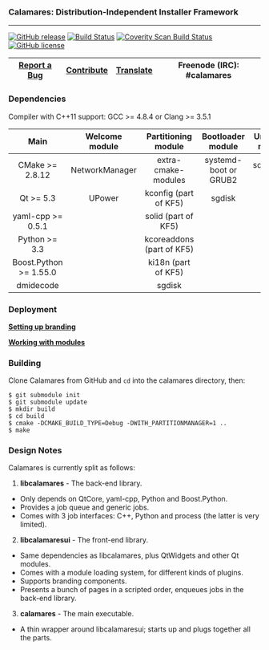 ### Calamares: Distribution-Independent Installer Framework
---------

[![GitHub release](https://img.shields.io/github/release/calamares/calamares.svg)](https://github.com/calamares/calamares/releases)
[![Build Status](https://calamares.io/ci/buildStatus/icon?job=calamares-master)](https://calamares.io/ci/job/calamares-master/)
[![Coverity Scan Build Status](https://scan.coverity.com/projects/5389/badge.svg)](https://scan.coverity.com/projects/5389)
[![GitHub license](https://img.shields.io/github/license/calamares/calamares.svg)](https://github.com/calamares/calamares/blob/master/LICENSE)

| [Report a Bug](https://calamares.io/bugs/) | [Contribute](https://github.com/calamares/calamares/blob/master/HACKING.md) | [Translate](https://www.transifex.com/projects/p/calamares/) | Freenode (IRC): #calamares |
|:-----------------------------------------:|:----------------------:|:-----------------------:|:--------------------------:|

### Dependencies

Compiler with C++11 support: GCC >= 4.8.4 or Clang >= 3.5.1

| Main | Welcome module | Partitioning module | Bootloader module | Unpackfs module |
|:----:|:--------------:|:-------------------:|:-----------------:|:---------------:|
| CMake >= 2.8.12 | NetworkManager | extra-cmake-modules | systemd-boot or GRUB2 | squashfs-tools |
| Qt >= 5.3 | UPower | kconfig (part of KF5) | sgdisk | rsync |
| yaml-cpp >= 0.5.1 | | solid (part of KF5) | | |
| Python >= 3.3 | | kcoreaddons (part of KF5) | | |
| Boost.Python >= 1.55.0 | | ki18n (part of KF5) | | |
| dmidecode | | sgdisk | | |

### Deployment
[__Setting up branding__](https://github.com/calamares/calamares/blob/master/src/branding/README.md)

[__Working with modules__](https://github.com/calamares/calamares/blob/master/src/modules/README.md)


### Building
Clone Calamares from GitHub and `cd` into the calamares directory, then:
```
$ git submodule init
$ git submodule update
$ mkdir build
$ cd build
$ cmake -DCMAKE_BUILD_TYPE=Debug -DWITH_PARTITIONMANAGER=1 ..
$ make
```

### Design Notes
Calamares is currently split as follows:
 1. __libcalamares__ - The back-end library.
   * Only depends on QtCore, yaml-cpp, Python and Boost.Python.
   * Provides a job queue and generic jobs.
   * Comes with 3 job interfaces: C++, Python and process (the latter is very limited).
 2. __libcalamaresui__ - The front-end library.
   * Same dependencies as libcalamares, plus QtWidgets and other Qt modules.
   * Comes with a module loading system, for different kinds of plugins.
   * Supports branding components.
   * Presents a bunch of pages in a scripted order, enqueues jobs in the back-end library.
 3. __calamares__ - The main executable.
   * A thin wrapper around libcalamaresui; starts up and plugs together all the parts.
